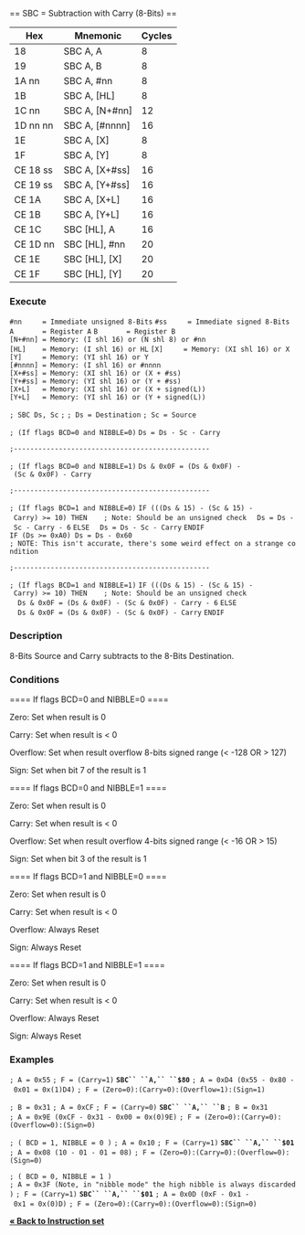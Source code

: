 \== SBC = Subtraction with Carry (8-Bits) ==

| Hex      | Mnemonic          | Cycles |
| -------- | ----------------- | ------ |
| 18       | SBC A, A          | 8      |
| 19       | SBC A, B          | 8      |
| 1A nn    | SBC A, \#nn       | 8      |
| 1B       | SBC A, \[HL\]     | 8      |
| 1C nn    | SBC A, \[N+\#nn\] | 12     |
| 1D nn nn | SBC A, \[\#nnnn\] | 16     |
| 1E       | SBC A, \[X\]      | 8      |
| 1F       | SBC A, \[Y\]      | 8      |
| CE 18 ss | SBC A, \[X+\#ss\] | 16     |
| CE 19 ss | SBC A, \[Y+\#ss\] | 16     |
| CE 1A    | SBC A, \[X+L\]    | 16     |
| CE 1B    | SBC A, \[Y+L\]    | 16     |
| CE 1C    | SBC \[HL\], A     | 16     |
| CE 1D nn | SBC \[HL\], \#nn  | 20     |
| CE 1E    | SBC \[HL\], \[X\] | 20     |
| CE 1F    | SBC \[HL\], \[Y\] | 20     |

### Execute

`#nn     = Immediate unsigned 8-Bits`
`#ss     = Immediate signed 8-Bits`
`A       = Register A`
`B       = Register B`
`[N+#nn] = Memory: (I shl 16) or (N shl 8) or #nn`
`[HL]    = Memory: (I shl 16) or HL`
`[X]     = Memory: (XI shl 16) or X`
`[Y]     = Memory: (YI shl 16) or Y`
`[#nnnn] = Memory: (I shl 16) or #nnnn`
`[X+#ss] = Memory: (XI shl 16) or (X + #ss)`
`[Y+#ss] = Memory: (YI shl 16) or (Y + #ss)`
`[X+L]   = Memory: (XI shl 16) or (X + signed(L))`
`[Y+L]   = Memory: (YI shl 16) or (Y + signed(L))`

`; SBC Ds, Sc`
`;`
`; Ds = Destination`
`; Sc = Source`

`; (If flags BCD=0 and NIBBLE=0)`
`Ds = Ds - Sc - Carry`

`;------------------------------------------------ `

`; (If flags BCD=0 and NIBBLE=1)`
`Ds & 0x0F = (Ds & 0x0F) - (Sc & 0x0F) - Carry`

`;------------------------------------------------`

`; (If flags BCD=1 and NIBBLE=0)`
`IF (((Ds & 15) - (Sc & 15) - Carry) >= 10) THEN    ; Note: Should be an unsigned check`
`  Ds = Ds - Sc - Carry - 6`
`ELSE`
`  Ds = Ds - Sc - Carry`
`ENDIF`
`IF (Ds >= 0xA0) Ds = Ds - 0x60`
`; NOTE: This isn't accurate, there's some weird effect on a strange condition`

`;------------------------------------------------`

`; (If flags BCD=1 and NIBBLE=1)`
`IF (((Ds & 15) - (Sc & 15) - Carry) >= 10) THEN    ; Note: Should be an unsigned check`
`  Ds & 0x0F = (Ds & 0x0F) - (Sc & 0x0F) - Carry - 6`
`ELSE`
`  Ds & 0x0F = (Ds & 0x0F) - (Sc & 0x0F) - Carry`
`ENDIF`

### Description

8-Bits Source and Carry subtracts to the 8-Bits Destination.

### Conditions

\==== If flags BCD=0 and NIBBLE=0 ====

Zero: Set when result is 0

Carry: Set when result is \< 0

Overflow: Set when result overflow 8-bits signed range (\< -128 OR \>
127)

Sign: Set when bit 7 of the result is 1

\==== If flags BCD=0 and NIBBLE=1 ====

Zero: Set when result is 0

Carry: Set when result is \< 0

Overflow: Set when result overflow 4-bits signed range (\< -16 OR \> 15)

Sign: Set when bit 3 of the result is 1

\==== If flags BCD=1 and NIBBLE=0 ====

Zero: Set when result is 0

Carry: Set when result is \< 0

Overflow: Always Reset

Sign: Always Reset

\==== If flags BCD=1 and NIBBLE=1 ====

Zero: Set when result is 0

Carry: Set when result is \< 0

Overflow: Always Reset

Sign: Always Reset

### Examples

`; A = 0x55`
`; F = (Carry=1)`
**`SBC`` ``A,`` ``$80`**
`; A = 0xD4 (0x55 - 0x80 - 0x01 = 0x(1)D4)`
`; F = (Zero=0):(Carry=0):(Overflow=1):(Sign=1)`

`; B = 0x31`
`; A = 0xCF`
`; F = (Carry=0)`
**`SBC`` ``A,`` ``B`**
`; B = 0x31`
`; A = 0x9E (0xCF - 0x31 - 0x00 = 0x(0)9E)`
`; F = (Zero=0):(Carry=0):(Overflow=0):(Sign=0)`

`; ( BCD = 1, NIBBLE = 0 )`
`; A = 0x10`
`; F = (Carry=1)`
**`SBC`` ``A,``
``$01`**
`; A = 0x08 (10 - 01 - 01 = 08)`
`; F = (Zero=0):(Carry=0):(Overflow=0):(Sign=0)`

`; ( BCD = 0, NIBBLE = 1 )`
`; A = 0x3F (Note, in "nibble mode" the high nibble is always discarded)`
`; F = (Carry=1)`
**`SBC`` ``A,`` ``$01`**
`; A = 0x0D (0xF - 0x1 - 0x1 = 0x(0)D)`
`; F = (Zero=0):(Carry=0):(Overflow=0):(Sign=0)`

[**« Back to Instruction set**](S1C88_InstructionSet.md "wikilink")
